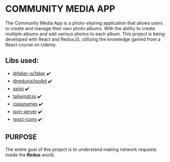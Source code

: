 # COMMUNITY MEDIA APP

The Community Media App is a photo-sharing application that allows users to create and manage their own photo albums. With the ability to create multiple albums and add various photos to each album. This project is being developed with React and ReduxJS, utilizing the knowledge gained from a React course on Udemy.

## Libs used:
- [@faker-js/faker](https://fakerjs.dev/guide/) :heavy_check_mark:
- [@reduxjs/toolkit](https://redux-toolkit.js.org/tutorials/quick-start) :heavy_check_mark:
- [axios](https://axios-http.com/docs/intro) :heavy_check_mark:
- [tailwindcss](https://tailwindcss.com/docs/installation) :heavy_check_mark:
- [classnames](https://www.npmjs.com/package/classnames) :heavy_check_mark:
- [json-server](https://www.npmjs.com/package/json-server) :heavy_check_mark:
- [react-icons](https://react-icons.github.io/react-icons/) :heavy_check_mark:

## **PURPOSE**
The entire goal of this project is to understand making network requests inside the **Redux** world.